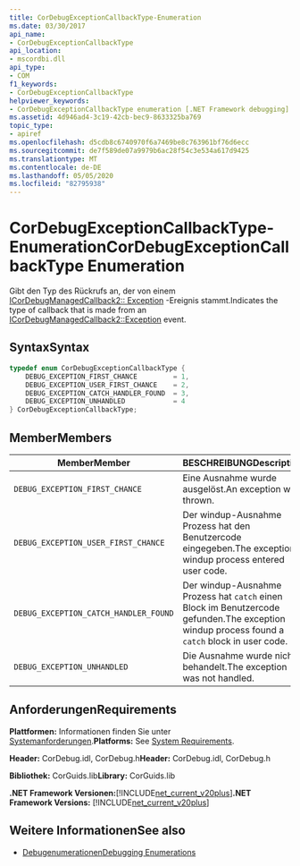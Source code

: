 ```yaml
---
title: CorDebugExceptionCallbackType-Enumeration
ms.date: 03/30/2017
api_name:
- CorDebugExceptionCallbackType
api_location:
- mscordbi.dll
api_type:
- COM
f1_keywords:
- CorDebugExceptionCallbackType
helpviewer_keywords:
- CorDebugExceptionCallbackType enumeration [.NET Framework debugging]
ms.assetid: 4d946ad4-3c19-42cb-bec9-8633325ba769
topic_type:
- apiref
ms.openlocfilehash: d5cdb8c6740970f6a7469be8c763961bf76d6ecc
ms.sourcegitcommit: de7f589de07a9979b6ac28f54c3e534a617d9425
ms.translationtype: MT
ms.contentlocale: de-DE
ms.lasthandoff: 05/05/2020
ms.locfileid: "82795938"
---
```

# <a name="cordebugexceptioncallbacktype-enumeration"></a><span data-ttu-id="244cc-102">CorDebugExceptionCallbackType-Enumeration</span><span class="sxs-lookup"><span data-stu-id="244cc-102">CorDebugExceptionCallbackType Enumeration</span></span>
<span data-ttu-id="244cc-103">Gibt den Typ des Rückrufs an, der von einem [ICorDebugManagedCallback2:: Exception](icordebugmanagedcallback2-exception-method.md) -Ereignis stammt.</span><span class="sxs-lookup"><span data-stu-id="244cc-103">Indicates the type of callback that is made from an [ICorDebugManagedCallback2::Exception](icordebugmanagedcallback2-exception-method.md) event.</span></span>  
  
## <a name="syntax"></a><span data-ttu-id="244cc-104">Syntax</span><span class="sxs-lookup"><span data-stu-id="244cc-104">Syntax</span></span>  
  
```cpp  
typedef enum CorDebugExceptionCallbackType {  
    DEBUG_EXCEPTION_FIRST_CHANCE         = 1,  
    DEBUG_EXCEPTION_USER_FIRST_CHANCE    = 2,  
    DEBUG_EXCEPTION_CATCH_HANDLER_FOUND  = 3,  
    DEBUG_EXCEPTION_UNHANDLED            = 4  
} CorDebugExceptionCallbackType;  
```  
  
## <a name="members"></a><span data-ttu-id="244cc-105">Member</span><span class="sxs-lookup"><span data-stu-id="244cc-105">Members</span></span>  
  
|<span data-ttu-id="244cc-106">Member</span><span class="sxs-lookup"><span data-stu-id="244cc-106">Member</span></span>|<span data-ttu-id="244cc-107">BESCHREIBUNG</span><span class="sxs-lookup"><span data-stu-id="244cc-107">Description</span></span>|  
|------------|-----------------|  
|`DEBUG_EXCEPTION_FIRST_CHANCE`|<span data-ttu-id="244cc-108">Eine Ausnahme wurde ausgelöst.</span><span class="sxs-lookup"><span data-stu-id="244cc-108">An exception was thrown.</span></span>|  
|`DEBUG_EXCEPTION_USER_FIRST_CHANCE`|<span data-ttu-id="244cc-109">Der windup-Ausnahme Prozess hat den Benutzercode eingegeben.</span><span class="sxs-lookup"><span data-stu-id="244cc-109">The exception windup process entered user code.</span></span>|  
|`DEBUG_EXCEPTION_CATCH_HANDLER_FOUND`|<span data-ttu-id="244cc-110">Der windup-Ausnahme Prozess hat `catch` einen Block im Benutzercode gefunden.</span><span class="sxs-lookup"><span data-stu-id="244cc-110">The exception windup process found a `catch` block in user code.</span></span>|  
|`DEBUG_EXCEPTION_UNHANDLED`|<span data-ttu-id="244cc-111">Die Ausnahme wurde nicht behandelt.</span><span class="sxs-lookup"><span data-stu-id="244cc-111">The exception was not handled.</span></span>|  
  
## <a name="requirements"></a><span data-ttu-id="244cc-112">Anforderungen</span><span class="sxs-lookup"><span data-stu-id="244cc-112">Requirements</span></span>  
 <span data-ttu-id="244cc-113">**Plattformen:** Informationen finden Sie unter [Systemanforderungen](../../get-started/system-requirements.md).</span><span class="sxs-lookup"><span data-stu-id="244cc-113">**Platforms:** See [System Requirements](../../get-started/system-requirements.md).</span></span>  
  
 <span data-ttu-id="244cc-114">**Header:** CorDebug.idl, CorDebug.h</span><span class="sxs-lookup"><span data-stu-id="244cc-114">**Header:** CorDebug.idl, CorDebug.h</span></span>  
  
 <span data-ttu-id="244cc-115">**Bibliothek:** CorGuids.lib</span><span class="sxs-lookup"><span data-stu-id="244cc-115">**Library:** CorGuids.lib</span></span>  
  
 <span data-ttu-id="244cc-116">**.NET Framework Versionen:**[!INCLUDE[net_current_v20plus](../../../../includes/net-current-v20plus-md.md)]</span><span class="sxs-lookup"><span data-stu-id="244cc-116">**.NET Framework Versions:** [!INCLUDE[net_current_v20plus](../../../../includes/net-current-v20plus-md.md)]</span></span>  
  
## <a name="see-also"></a><span data-ttu-id="244cc-117">Weitere Informationen</span><span class="sxs-lookup"><span data-stu-id="244cc-117">See also</span></span>

- [<span data-ttu-id="244cc-118">Debugenumerationen</span><span class="sxs-lookup"><span data-stu-id="244cc-118">Debugging Enumerations</span></span>](debugging-enumerations.md)
